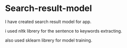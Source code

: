 # Search-result-model

I have created search result model for app.

i used nltk librery for the  sentence to keywords extracting.

also used sklearn librery for model training.

